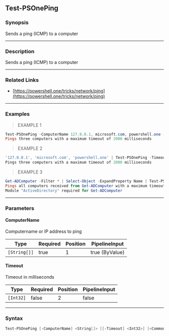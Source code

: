 Test-PSOnePing
--------------

### Synopsis
Sends a ping (ICMP) to a computer

---

### Description

Sends a ping (ICMP) to a computer

---

### Related Links
* [https://powershell.one/tricks/network/ping](https://powershell.one/tricks/network/ping)

---

### Examples
> EXAMPLE 1

```PowerShell
Test-PSOnePing -ComputerName 127.0.0.1, microsoft.com, powershell.one -Timeout 2000
Pings three computers with a maximum timeout of 2000 milliseconds
```
> EXAMPLE 2

```PowerShell
'127.0.0.1', 'microsoft.com', 'powershell.one' | Test-PSOnePing -Timeout 2000 
Pings three computers with a maximum timeout of 2000 milliseconds
```
> EXAMPLE 3

```PowerShell
Get-ADComputer -Filter * | Select-Object -ExpandProperty Name | Test-PSOnePing -Timeout 2000
Pings all computers received from Get-ADComputer with a maximum timeout of 2000 milliseconds
Module "ActiveDirectory" required for Get-ADComputer
```

---

### Parameters
#### **ComputerName**
Computername or IP address to ping

|Type        |Required|Position|PipelineInput |
|------------|--------|--------|--------------|
|`[String[]]`|true    |1       |true (ByValue)|

#### **Timeout**
Timeout in milliseconds

|Type     |Required|Position|PipelineInput|
|---------|--------|--------|-------------|
|`[Int32]`|false   |2       |false        |

---

### Syntax
```PowerShell
Test-PSOnePing [-ComputerName] <String[]> [[-Timeout] <Int32>] [<CommonParameters>]
```
